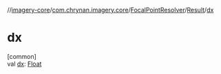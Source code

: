 //[imagery-core](../../../../index.md)/[com.chrynan.imagery.core](../../index.md)/[FocalPointResolver](../index.md)/[Result](index.md)/[dx](dx.md)

# dx

[common]\
val [dx](dx.md): [Float](https://kotlinlang.org/api/latest/jvm/stdlib/kotlin/-float/index.html)
